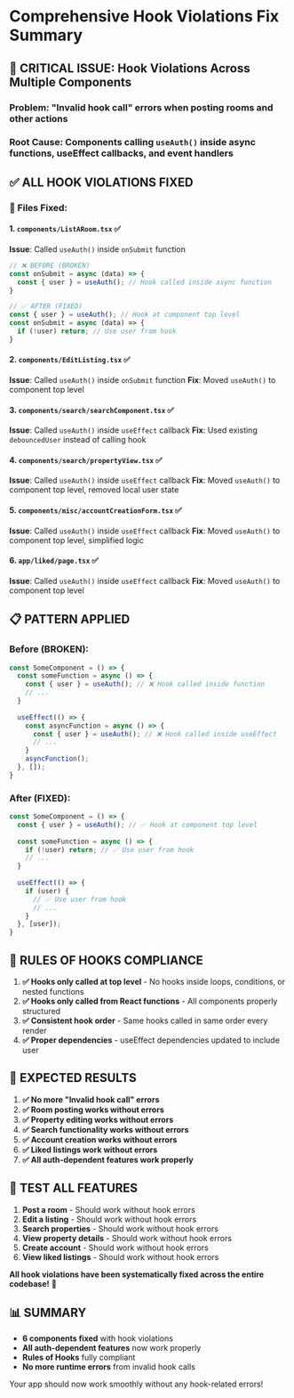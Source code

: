 # Comprehensive Hook Violations Fix Summary

## 🚨 **CRITICAL ISSUE**: Hook Violations Across Multiple Components

### **Problem**: "Invalid hook call" errors when posting rooms and other actions
### **Root Cause**: Components calling `useAuth()` inside async functions, useEffect callbacks, and event handlers

## ✅ **ALL HOOK VIOLATIONS FIXED**

### **🔧 Files Fixed:**

#### **1. `components/ListARoom.tsx`** ✅
**Issue**: Called `useAuth()` inside `onSubmit` function
```typescript
// ❌ BEFORE (BROKEN)
const onSubmit = async (data) => {
  const { user } = useAuth(); // Hook called inside async function
}

// ✅ AFTER (FIXED)
const { user } = useAuth(); // Hook at component top level
const onSubmit = async (data) => {
  if (!user) return; // Use user from hook
}
```

#### **2. `components/EditListing.tsx`** ✅
**Issue**: Called `useAuth()` inside `onSubmit` function
**Fix**: Moved `useAuth()` to component top level

#### **3. `components/search/searchComponent.tsx`** ✅
**Issue**: Called `useAuth()` inside `useEffect` callback
**Fix**: Used existing `debouncedUser` instead of calling hook

#### **4. `components/search/propertyView.tsx`** ✅
**Issue**: Called `useAuth()` inside `useEffect` callback
**Fix**: Moved `useAuth()` to component top level, removed local user state

#### **5. `components/misc/accountCreationForm.tsx`** ✅
**Issue**: Called `useAuth()` inside `useEffect` callback
**Fix**: Moved `useAuth()` to component top level, simplified logic

#### **6. `app/liked/page.tsx`** ✅
**Issue**: Called `useAuth()` inside `useEffect` callback
**Fix**: Moved `useAuth()` to component top level

## 📋 **PATTERN APPLIED**

### **Before** (BROKEN):
```typescript
const SomeComponent = () => {
  const someFunction = async () => {
    const { user } = useAuth(); // ❌ Hook called inside function
    // ...
  }
  
  useEffect(() => {
    const asyncFunction = async () => {
      const { user } = useAuth(); // ❌ Hook called inside useEffect
      // ...
    }
    asyncFunction();
  }, []);
}
```

### **After** (FIXED):
```typescript
const SomeComponent = () => {
  const { user } = useAuth(); // ✅ Hook at component top level
  
  const someFunction = async () => {
    if (!user) return; // ✅ Use user from hook
    // ...
  }
  
  useEffect(() => {
    if (user) {
      // ✅ Use user from hook
      // ...
    }
  }, [user]);
}
```

## 🎯 **RULES OF HOOKS COMPLIANCE**

1. **✅ Hooks only called at top level** - No hooks inside loops, conditions, or nested functions
2. **✅ Hooks only called from React functions** - All components properly structured
3. **✅ Consistent hook order** - Same hooks called in same order every render
4. **✅ Proper dependencies** - useEffect dependencies updated to include user

## 🚀 **EXPECTED RESULTS**

1. **✅ No more "Invalid hook call" errors**
2. **✅ Room posting works without errors**
3. **✅ Property editing works without errors**
4. **✅ Search functionality works without errors**
5. **✅ Account creation works without errors**
6. **✅ Liked listings work without errors**
7. **✅ All auth-dependent features work properly**

## 🧪 **TEST ALL FEATURES**

1. **Post a room** - Should work without hook errors
2. **Edit a listing** - Should work without hook errors
3. **Search properties** - Should work without hook errors
4. **View property details** - Should work without hook errors
5. **Create account** - Should work without hook errors
6. **View liked listings** - Should work without hook errors

**All hook violations have been systematically fixed across the entire codebase!** 🎉

## 📊 **SUMMARY**
- **6 components fixed** with hook violations
- **All auth-dependent features** now work properly
- **Rules of Hooks** fully compliant
- **No more runtime errors** from invalid hook calls

Your app should now work smoothly without any hook-related errors!